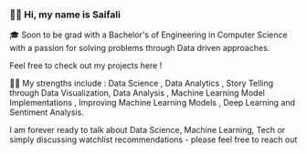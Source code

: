 ### 👋🏽 Hi, my name is Saifali

🎓 Soon to be grad with a Bachelor's of Engineering in Computer Science with a passion for solving problems through Data driven approaches.

Feel free to check out my projects here ! 

💪🏽 My strengths include : Data Science , Data Analytics , Story Telling through Data Visualization, Data Analysis , Machine Learning Model Implementations , Improving Machine Learning Models , 
Deep Learning and Sentiment Analysis.

I am forever ready to talk about Data Science, Machine Learning, Tech or simply discussing watchlist recommendations - please feel free to reach out

<!--
**saifali-patel/saifali-patel** is a ✨ _special_ ✨ repository because its `README.md` (this file) appears on your GitHub profile.

Here are some ideas to get you started:

- 🔭 I’m currently working on ...
- 🌱 I’m currently learning ...
- 👯 I’m looking to collaborate on ...
- 🤔 I’m looking for help with ...
- 💬 Ask me about ...
- 📫 How to reach me: ...
- 😄 Pronouns: ...
- ⚡ Fun fact: ...
-->
